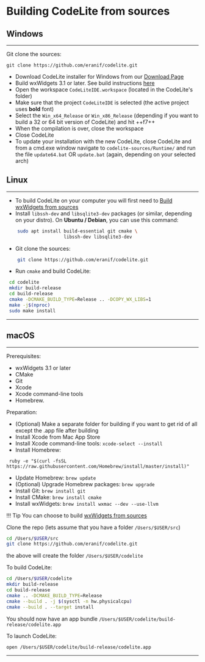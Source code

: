 # Building CodeLite from sources

## Windows
----

Git clone the sources:

    git clone https://github.com/eranif/codelite.git

 - Download CodeLite installer for Windows from our [Download Page][8]
 - Build wxWidgets 3.1 or later. See build instructions [here][5]
 - Open the workspace `CodeLiteIDE.workspace` (located in the CodeLite's folder)
 - Make sure that the project `CodeLiteIDE` is selected (the active project uses **bold** font)
 - Select the `Win_x64_Release` or `Win_x86_Release` (depending if you want to build a 32 or 64 bit version of CodeLite) 
   and hit ++f7++
 - When the compilation is over, close the workspace
 - Close CodeLite
 - To update your installation with the new CodeLite, close CodeLite and from a cmd.exe window navigate to `codelite-sources/Runtime/` and run the file `update64.bat` OR `update.bat` (again, depending on your selected arch)


## Linux
----

- To build CodeLite on your computer you will first need to [Build wxWidgets from sources][6]
- Install `libssh-dev` and `libsqlite3-dev` packages (or similar, depending on your distro). On **Ubuntu / Debian**, you can use this command:

```bash
    sudo apt install build-essential git cmake \
                     libssh-dev libsqlite3-dev 
```

- Git clone the sources:

```bash
    git clone https://github.com/eranif/codelite.git
```

- Run `cmake` and build CodeLite:

```bash
 cd codelite
 mkdir build-release
 cd build-release
 cmake -DCMAKE_BUILD_TYPE=Release .. -DCOPY_WX_LIBS=1
 make -j$(nproc)
 sudo make install
```

----------

## macOS
----

Prerequisites:

 - wxWidgets 3.1 or later
 - CMake
 - Git
 - Xcode
 - Xcode command-line tools
 - Homebrew.

Preparation:

 - (Optional) Make a separate folder for building if you want to get rid of all except the .app file after building
 - Install Xcode from Mac App Store
 - Install Xcode command-line tools: `xcode-select --install`
 - Install Homebrew:

```
 ruby -e "$(curl -fsSL https://raw.githubusercontent.com/Homebrew/install/master/install)"
```

- Update Homebrew: `brew update`
 - (Optional) Upgrade Homebrew packages: `brew upgrade`
 - Install Git: `brew install git`
 - Install CMake: `brew install cmake`
 - Install wxWidgets: `brew install wxmac --dev --use-llvm`

!!! Tip
    You can choose to build [wxWidgets from sources](/build_wx_widgets/#macos)


Clone the repo (lets assume that you have a folder `/Users/$USER/src`)

```bash
cd /Users/$USER/src
git clone https://github.com/eranif/codelite.git
```
 the above will create the folder `/Users/$USER/codelite`

 To build CodeLite:

```bash
cd /Users/$USER/codelite
mkdir build-release
cd build-release
cmake .. -DCMAKE_BUILD_TYPE=Release
cmake --build . -j $(sysctl -n hw.physicalcpu)
cmake --build . --target install
```

You should now have an app bundle `/Users/$USER/codelite/build-release/codelite.app`

To launch CodeLite:

`open /Users/$USER/codelite/build-release/codelite.app`

----------


 [1]: https://codelite.org
 [2]: https://codelite.org/support.php
 [3]: https://codelite.org
 [4]: https://codelite.org/support.php
 [5]: /build_wx_widgets/#windows
 [6]: /build_wx_widgets/#linux
 [8]: https://codelite.org/support.php
